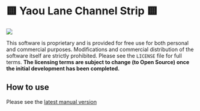 # 🟨 Yaou Lane Channel Strip 🟨

[![](https://github.com/yaouDev/yaouLane/actions/workflows/build_and_test.yml/badge.svg)](https://github.com/yaouDev/yaouLane/actions)

This software is proprietary and is provided for free use for both personal and commercial purposes. Modifications and commercial distribution of the software itself are strictly prohibited. Please see the `LICENSE` file for full terms.
**The licensing terms are subject to change (to Open Source) once the initial development has been completed.**

## How to use

Please see the [latest manual version](documentation/versions)
